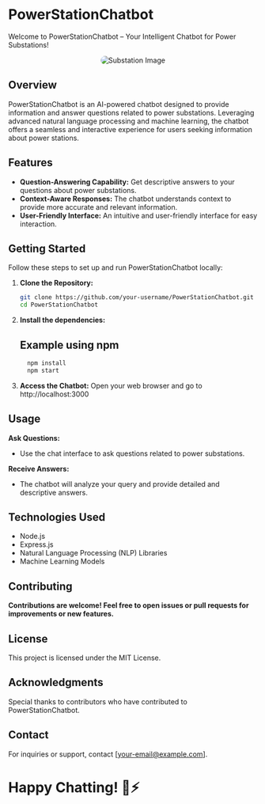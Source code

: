 # PowerStationChatbot

Welcome to PowerStationChatbot – Your Intelligent Chatbot for Power Substations!
<div align="center">
  <img src="https://github.com/pranjal-yadav05/PowerStationChatbot/blob/main/substation3.jpg" alt="Substation Image" style="border-radius: 10px;">
</div>

## Overview

PowerStationChatbot is an AI-powered chatbot designed to provide information and answer questions related to power substations. Leveraging advanced natural language processing and machine learning, the chatbot offers a seamless and interactive experience for users seeking information about power stations.

## Features

- **Question-Answering Capability:** Get descriptive answers to your questions about power substations.
- **Context-Aware Responses:** The chatbot understands context to provide more accurate and relevant information.
- **User-Friendly Interface:** An intuitive and user-friendly interface for easy interaction.

## Getting Started

Follow these steps to set up and run PowerStationChatbot locally:

1. **Clone the Repository:**
   ```bash
   git clone https://github.com/your-username/PowerStationChatbot.git
   cd PowerStationChatbot
2. **Install the dependencies:**
    ## Example using npm
    ```bash
      npm install
      npm start
3. **Access the Chatbot:**
    Open your web browser and go to http://localhost:3000

## Usage
  **Ask Questions:**
  - Use the chat interface to ask questions related to power substations.

  **Receive Answers:**
  - The chatbot will analyze your query and provide detailed and descriptive answers.

## Technologies Used
  - Node.js
  - Express.js
  - Natural Language Processing (NLP) Libraries
  - Machine Learning Models

## Contributing
**Contributions are welcome! Feel free to open issues or pull requests for improvements or new features.**

## License
This project is licensed under the MIT License.

## Acknowledgments
Special thanks to contributors who have contributed to PowerStationChatbot.

## Contact
For inquiries or support, contact [your-email@example.com].

# Happy Chatting! 🤖⚡️
